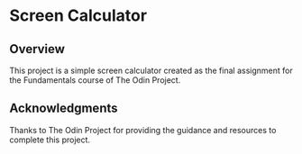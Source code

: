 # Screen Calculator

## Overview

This project is a simple screen calculator created as the final assignment for the Fundamentals course of The Odin Project.

## Acknowledgments

Thanks to The Odin Project for providing the guidance and resources to complete this project.
